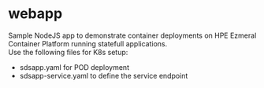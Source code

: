 # webapp
Sample NodeJS app to demonstrate container deployments on HPE Ezmeral Container Platform running statefull applications.<br>
Use the following files for K8s setup: <br>
- sdsapp.yaml for POD deployment
- sdsapp-service.yaml to define the service endpoint 
